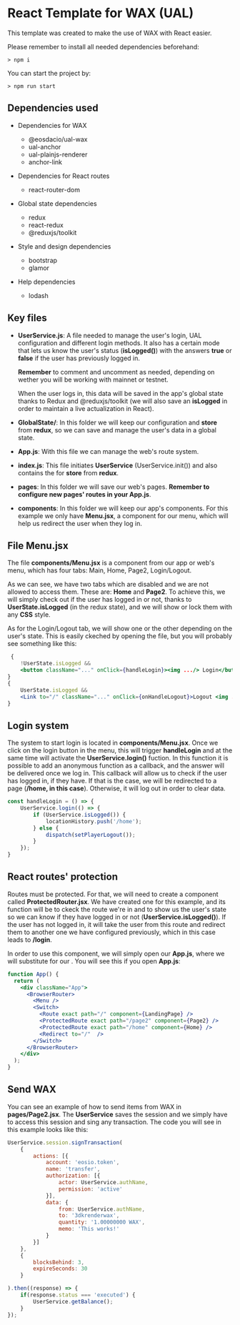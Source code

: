 # React Template for WAX (UAL)

This template was created to make the use of WAX with React easier.

Please remember to install all needed dependencies beforehand: 
```
> npm i
```
You can start the project by: 
```
> npm run start
```

## Dependencies used
- Dependencies for WAX
    - @eosdacio/ual-wax
    - ual-anchor
    - ual-plainjs-renderer
    - anchor-link
- Dependencies for React routes
    - react-router-dom

- Global state dependencies
    - redux
    - react-redux
    - @reduxjs/toolkit

- Style and design dependencies
    - bootstrap
    - glamor

- Help dependencies
    - lodash

## Key files

- **UserService.js**: A file needed to manage the user's login, UAL configuration and different login methods. It also has a certain mode that lets us know the user's status (**isLogged()**) with the answers **true** or **false** if the user has previously logged in.

    **Remember** to comment and uncomment as needed, depending on wether you will be working with mainnet or testnet.

    When the user logs in, this data will be saved in the app's global state thanks to Redux and @reduxjs/toolkit (we will also save an **isLogged** in order to maintain a live actualization in React).

- **GlobalState/**: In this folder we will keep our configuration and **store** from **redux**, so we can save and manage the user's data in a global state.

- **App.js**: With this file we can manage the web's route system.

-  **index.js**: This file initiates **UserService** (UserService.init()) and also contains the <Provider> for **store** from **redux**.

- **pages**: In this folder we will save our web's pages. **Remember to configure new pages' routes in your App.js**.

- **components**: In this folder we will keep our app's components. For this example we only have **Menu.jsx**, a component for our menu, which will help us redirect the user when they log in.

## File Menu.jsx
The file **components/Menu.jsx** is a component from our app or web's menu, which has four tabs: Main, Home, Page2, Login/Logout.

As we can see, we have two tabs which are disabled and we are not allowed to access them. These are: **Home** and **Page2**. To achieve this, we will simply check out if the user has logged in or not, thanks to **UserState.isLogged** (in the redux state), and we will show or lock them with any **CSS** style.

As for the Login/Logout tab, we will show one or the other depending on the user's state. This is easily ckeched by opening the file, but you will probably see something like this: 
```jsx
 {
    !UserState.isLogged &&
    <button className="..." onClick={handleLogin}><img .../> Login</button>
}
{
    UserState.isLogged &&
    <Link to="/" className="..." onClick={onHandleLogout}>Logout <img .../></Link>
}
```
## Login system

The system to start login is located in **components/Menu.jsx**. Once we click on the login button in the menu, this will trigger **handleLogin** and at the same time will activate the **UserService.login()** fuction. In this function it is possible to add an anonymous function as a callback, and the answer will be delivered once we log in. This callback will allow us to check if the user has logged in, if they have.
If that is the case, we will be redirected to a page (**/home, in this case**). Otherwise, it will log out in order to clear data.

```jsx
const handleLogin = () => {
    UserService.login(() => {
        if (UserService.isLogged()) {
            locationHistory.push('/home');
        } else {
            dispatch(setPlayerLogout());
        }
    });
}
```

## React routes' protection

Routes must be protected. For that, we will need to create a component called **ProtectedRouter.jsx**. We have created one for this example, and its function will be to ckeck the route we're in and to show us the user's state so we can know if they have logged in or not (**UserService.isLogged()**). If the user has not logged in, it will take the user from this route and redirect them to another one we have configured previously, which in this case leads to **/login**.

In order to use this component, we will simply open our **App.js**, where we will substitute <Route> for our <ProtectedRouter>. You will see this if you open **App.js**: 

```jsx
function App() {
  return (
    <div className="App">
      <BrowserRouter>
        <Menu />
        <Switch>
          <Route exact path="/" component={LandingPage} />
          <ProtectedRoute exact path="/page2" component={Page2} />
          <ProtectedRoute exact path="/home" component={Home} />
          <Redirect to="/"  />
        </Switch>
      </BrowserRouter>
    </div>
  );
}
```

## Send WAX

You can see an example of how to send items from WAX in **pages/Page2.jsx**. The **UserService** saves the session and we simply have to access this session and sing any transaction. The code you will see in this example looks like this: 

```js
UserService.session.signTransaction(
    {
        actions: [{
            account: 'eosio.token',
            name: 'transfer',
            authorization: [{
                actor: UserService.authName,
                permission: 'active'
            }],
            data: {
                from: UserService.authName,
                to: '3dkrenderwax',
                quantity: '1.00000000 WAX',
                memo: 'This works!'
            }
        }]
    },
    {
        blocksBehind: 3,
        expireSeconds: 30
    }

).then((response) => {
    if(response.status === 'executed') {
        UserService.getBalance();
    }
});
```
